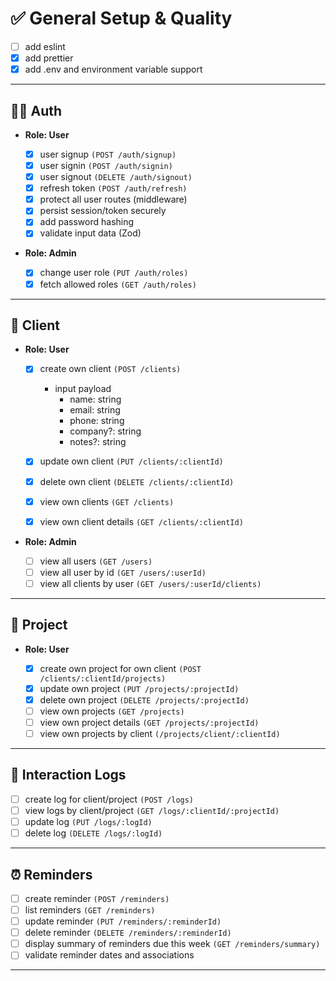 # ✅ General Setup & Quality

- [ ] add eslint
- [x] add prettier
- [x] add .env and environment variable support

---

## 🧑‍💻 Auth

- **Role: User**

  - [x] user signup `(POST /auth/signup)`
  - [x] user signin `(POST /auth/signin)`
  - [x] user signout `(DELETE /auth/signout)`
  - [x] refresh token `(POST /auth/refresh)`
  - [x] protect all user routes (middleware)
  - [x] persist session/token securely
  - [x] add password hashing
  - [x] validate input data (Zod)

- **Role: Admin**
  - [x] change user role `(PUT /auth/roles)`
  - [x] fetch allowed roles `(GET /auth/roles)`

---

## 👥 Client

- **Role: User**

  - [x] create own client `(POST /clients)`

    - input payload
      - name: string
      - email: string
      - phone: string
      - company?: string
      - notes?: string

  - [x] update own client `(PUT /clients/:clientId)`
  - [x] delete own client `(DELETE /clients/:clientId)`
  - [x] view own clients `(GET /clients)`
  - [x] view own client details `(GET /clients/:clientId)`

- **Role: Admin**

  - [ ] view all users `(GET /users)`
  - [ ] view all user by id `(GET /users/:userId)`
  - [ ] view all clients by user `(GET /users/:userId/clients)`

---

## 📁 Project

- **Role: User**

  - [x] create own project for own client `(POST /clients/:clientId/projects)`
  - [x] update own project `(PUT /projects/:projectId)`
  - [x] delete own project `(DELETE /projects/:projectId)`
  - [ ] view own projects `(GET /projects)`
  - [ ] view own project details `(GET /projects/:projectId)`
  - [ ] view own projects by client `(/projects/client/:clientId)`

<!-- - **Role: Admin** -->

---

## 📝 Interaction Logs

- [ ] create log for client/project `(POST /logs)`
- [ ] view logs by client/project `(GET /logs/:clientId/:projectId)`
- [ ] update log `(PUT /logs/:logId)`
- [ ] delete log `(DELETE /logs/:logId)`

---

## ⏰ Reminders

- [ ] create reminder `(POST /reminders)`
- [ ] list reminders `(GET /reminders)`
- [ ] update reminder `(PUT /reminders/:reminderId)`
- [ ] delete reminder `(DELETE /reminders/:reminderId)`
- [ ] display summary of reminders due this week `(GET /reminders/summary)`
- [ ] validate reminder dates and associations

---
